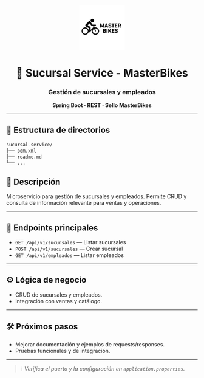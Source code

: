 <div align="center">
  <img src="../frontend/images/logo.svg" alt="MasterBikes" width="120"/>
  <h1>🏢 Sucursal Service - MasterBikes</h1>
  <h3>Gestión de sucursales y empleados</h3>
  <p><b>Spring Boot · REST · Sello MasterBikes</b></p>
</div>

---

## 📁 Estructura de directorios

```text
sucursal-service/
├── pom.xml
├── readme.md
└── ...
```

## 🚦 Descripción

Microservicio para gestión de sucursales y empleados. Permite CRUD y consulta de información relevante para ventas y operaciones.

---

## 🔗 Endpoints principales

- `GET /api/v1/sucursales` — Listar sucursales
- `POST /api/v1/sucursales` — Crear sucursal
- `GET /api/v1/empleados` — Listar empleados

---

## ⚙️ Lógica de negocio

- CRUD de sucursales y empleados.
- Integración con ventas y catálogo.

---

## 🛠️ Próximos pasos

- Mejorar documentación y ejemplos de requests/responses.
- Pruebas funcionales y de integración.

---

> ℹ️ *Verifica el puerto y la configuración en `application.properties`.*


